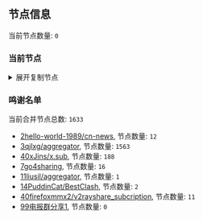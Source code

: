 
## 节点信息
当前节点数量: `0`
### 当前节点
<details>
  <summary>展开复制节点</summary>

    

</details>

### 鸣谢名单
当前合并节点总数: `1633`
- [2hello-world-1989/cn-news](https://github.com/hello-world-1989/cn-news), 节点数量: `12`
- [3qjlxg/aggregator](https://github.com/qjlxg/aggregator), 节点数量: `1563`
- [40xJins/x.sub](https://github.com/0xJins/x.sub), 节点数量: `188`
- [7go4sharing](https://github.com/go4sharing), 节点数量: `16`
- [11liusil/aggregator](https://github.com/liusil/aggregator), 节点数量: `1`
- [14PuddinCat/BestClash](https://github.com/PuddinCat/BestClash), 节点数量: `2`
- [40firefoxmmx2/v2rayshare_subcription](https://github.com/firefoxmmx2/v2rayshare_subcription), 节点数量: `11`
- [99电报群分享1](https://github.com/cdddbc/getAirport), 节点数量: `0`


